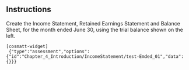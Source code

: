 ## Instructions

Create the Income Statement, Retained Earnings Statement and Balance Sheet, for the month ended June 30, using the trial balance shown on the left. 

```
[cosmatt-widget]
 {"type":"assessment","options":{"id":"Chapter_4_Introduction/IncomeStatement/test-Emded_01","data":{}}} 
```
